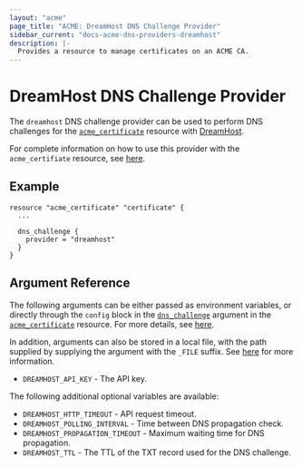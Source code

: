 ```yaml
---
layout: "acme"
page_title: "ACME: DreamHost DNS Challenge Provider"
sidebar_current: "docs-acme-dns-providers-dreamhost"
description: |-
  Provides a resource to manage certificates on an ACME CA.
---
```


# DreamHost DNS Challenge Provider

The `dreamhost` DNS challenge provider can be used to perform DNS challenges for
the [`acme_certificate`][resource-acme-certificate] resource with
[DreamHost][provider-service-page].

[resource-acme-certificate]: /docs/providers/acme/r/certificate.html
[provider-service-page]: https://www.dreamhost.com

For complete information on how to use this provider with the `acme_certifiate`
resource, see [here][resource-acme-certificate-dns-challenges].

[resource-acme-certificate-dns-challenges]: /docs/providers/acme/r/certificate.html#using-dns-challenges

## Example

```hcl
resource "acme_certificate" "certificate" {
  ...

  dns_challenge {
    provider = "dreamhost"
  }
}
```

## Argument Reference

The following arguments can be either passed as environment variables, or
directly through the `config` block in the
[`dns_challenge`][resource-acme-certificate-dns-challenge-arg] argument in the
[`acme_certificate`][resource-acme-certificate] resource. For more details, see
[here][resource-acme-certificate-dns-challenges].

[resource-acme-certificate-dns-challenge-arg]: /docs/providers/acme/r/certificate.html#dns_challenge

In addition, arguments can also be stored in a local file, with the path
supplied by supplying the argument with the `_FILE` suffix. See
[here][acme-certificate-file-arg-example] for more information.

[acme-certificate-file-arg-example]: /docs/providers/acme/r/certificate.html#using-variable-files-for-provider-arguments

* `DREAMHOST_API_KEY` - The API key.

The following additional optional variables are available:

* `DREAMHOST_HTTP_TIMEOUT` - API request timeout.
* `DREAMHOST_POLLING_INTERVAL` - Time between DNS propagation check.
* `DREAMHOST_PROPAGATION_TIMEOUT` - Maximum waiting time for DNS propagation.
* `DREAMHOST_TTL` - The TTL of the TXT record used for the DNS challenge.


